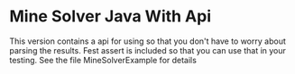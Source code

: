 # Mine Solver Java With Api

This version contains a api for using so that you don't have to worry about parsing the results. Fest assert is included so that you can use that in your testing.
See the file MineSolverExample for details
